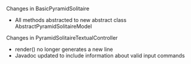 Changes in BasicPyramidSolitaire
- All methods abstracted to new abstract class AbstractPyramidSolitaireModel

Changes in PyramidSolitaireTextualController
- render() no longer generates a new line
- Javadoc updated to include information about valid input commands

